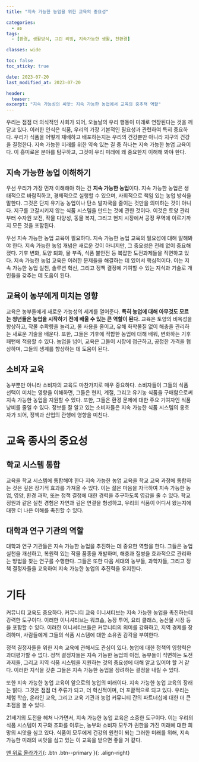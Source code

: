 ```yaml
---
title: "지속 가능한 농업을 위한 교육의 중요성"

categories:
  - as
tags:
  - [환경, 생활방식, 그린 리빙, 지속가능한 생활, 친환경]

classes: wide

toc: false
toc_sticky: true

date: 2023-07-20
last_modified_at: 2023-07-20

header:
  teaser:
excerpt: "지속 가능성의 씨앗: 지속 가능한 농업에서 교육의 중추적 역할"
---
```

우리는 점점 더 의식적인 사회가 되어, 오늘날의 우리 행동이 미래로 연장된다는 것을 깨닫고 있다. 이러한 인식은 식품, 우리의 가장 기본적인 필요성과 관련하여 특히 중요하다. 우리가 식품을 어떻게 재배하고 배포하는지는 우리의 건강뿐만 아니라 지구의 건강을 결정한다. 지속 가능한 미래를 위한 약속 있는 길 중 하나는 지속 가능한 농업 교육이다. 이 흥미로운 분야를 탐구하고, 그것이 우리 미래에 왜 중요한지 이해해 봐야 한다.

## 지속 가능한 농업 이해하기
우선 우리가 가장 먼저 이해해야 하는 건 **지속 가능한 농업**이다. 지속 가능한 농업은 생태적으로 바람직하고, 경제적으로 실행할 수 있으며, 사회적으로 책임 있는 농업 방식을 말한다. 그것은 단지 유기농 농업이나 탄소 발자국을 줄이는 것만을 의미하는 것이 아니다. 지구를 고갈시키지 않는 식품 시스템을 만드는 것에 관한 것이다. 이것은 토양 관리부터 수자원 보전, 작물 다양성, 동물 복지, 그리고 현지 시장에서 공정 무역에 이르기까지 모든 것을 포함된다.

우선 지속 가능한 농업 교육이 필요하다. 지속 가능한 농업 교육의 필요성에 대해 말해봐야 한다. 지속 가능한 농업 개념은 새로운 것이 아니지만, 그 중요성은 전례 없이 중요해졌다. 기후 변화, 토양 퇴화, 물 부족, 식품 불안전 등 복잡한 도전과제들을 직면하고 있다. 지속 가능한 농업 교육은 이러한 문제들을 해결하는 데 있어서 핵심적이다. 이는 지속 가능한 농업 실천, 솔루션 혁신, 그리고 정책 결정에 기여할 수 있는 지식과 기술로 개인들을 갖추는 데 도움이 된다.

## 교육이 농부에게 미치는 영향
교육은 농부들에게 새로운 가능성의 세계를 열어준다. **특히 농업에 대해 아무것도 모르는 청년들은 농업을 시작하기 전에 배울 수 있는 큰 역할이 된다.** 교육은 토양의 비옥성을 향상하고, 작물 수확량을 늘리고, 물 사용을 줄이고, 유해 화학물질 없이 해충을 관리하는 새로운 기술을 배운다. 또한, 그들은 기후에 적합한 농업에 대해 배워, 변화하는 기후 패턴에 적응할 수 있다. 농업을 넘어, 교육은 그들이 시장에 접근하고, 공정한 가격을 협상하며, 그들의 생계를 향상하는 데 도움이 된다.

## 소비자 교육
농부뿐만 아니라 소비자의 교육도 마찬가지로 매우 중요하다. 소비자들이 그들의 식품 선택이 미치는 영향을 이해하면, 그들은 현지, 계절, 그리고 유기농 식품을 구매함으로써 지속 가능한 농업을 지원할 수 있다. 또한, 그들은 환경 문제에 대한 주요 기여자인 식품 낭비를 줄일 수 있다. 정보를 잘 알고 있는 소비자들은 지속 가능한 식품 시스템의 옹호자가 되어, 정책과 산업의 관행에 영향을 미친다.

# 교육 종사의 중요성
## 학교 시스템 통합
교육을 학교 시스템에 통합해야 한다 지속 가능한 농업 교육을 학교 교육 과정에 통합하는 것은 깊은 장기적 효과를 가져올 수 있다. 이는 젊은 마음을 자극하여 지속 가능한 농업, 영양, 환경 과학, 또는 정책 결정에 대한 경력을 추구하도록 영감을 줄 수 있다. 학교 정원과 같은 실천 경험은 자연과 깊은 연결을 형성하고, 우리의 식품이 어디서 왔는지에 대한 더 나은 이해를 촉진할 수 있다.

## 대학과 연구 기관의 역할
대학과 연구 기관들은 지속 가능한 농업을 추진하는 데 중요한 역할을 한다. 그들은 농업 실천을 개선하고, 복원력 있는 작물 품종을 개발하며, 해충과 질병을 효과적으로 관리하는 방법을 찾는 연구를 수행한다. 그들은 또한 다음 세대의 농부들, 과학자들, 그리고 정책 결정자들을 교육하여 지속 가능한 농업의 추진력을 유지한다.

# 기타
커뮤니티 교육도 중요하다. 커뮤니티 교육 이니셔티브는 지속 가능한 농업을 촉진하는데 강력한 도구이다. 이러한 이니셔티브는 워크숍, 농장 투어, 요리 클래스, 농산물 시장 등을 포함할 수 있다. 이러한 이니셔티브들은 커뮤니티의 의미를 강화하고, 지역 경제를 장려하며, 사람들에게 그들의 식품 시스템에 대한 소유권 감각을 부여한다.

정책 결정자들을 위한 지속 교육에 관해서도 관심이 있다. 농업에 대한 정책의 영향력은 과대평가할 수 없다. 정책 결정자들은 지속 가능한 농업의 이점, 농부들이 직면하는 도전과제들, 그리고 지역 식품 시스템을 지원하는 것의 중요성에 대해 알고 있어야 할 거 같다. 이러한 지식을 갖춘 그들은 지속 가능한 농업을 장려하는 결정을 내릴 수 있다.

또한 지속 가능한 농업 교육이 앞으로의 농업의 미래이다. 지속 가능한 농업 교육의 장래는 밝다. 그것은 점점 더 주류가 되고, 더 혁신적이며, 더 포괄적으로 되고 있다. 우리는 체험 학습, 온라인 교육, 그리고 교육 기관과 농업 커뮤니티 간의 파트너십에 대한 더 큰 초점을 볼 수 있다.

21세기의 도전을 헤쳐 나가면서, 지속 가능한 농업 교육은 소중한 도구이다. 이는 우리의 식품 시스템이 지구와 조화를 이루는, 농부와 소비자 모두가 권한을 가진 미래에 대한 희망의 씨앗을 심고 있다. 식품이 모두에게 건강의 원천이 되는 그러한 미래를 위해, 지속 가능한 미래의 씨앗을 심고 있는 이 교육을 받으면 좋을 거 같다.

[맨 위로 올라가기](#){: .btn .btn--primary }{: .align-right}